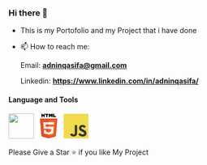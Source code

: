 ### Hi there 👋

<!--
**adninqasifa/adninqasifa** is a ✨ _special_ ✨ repository because its `README.md` (this file) appears on your GitHub profile.

Here are some ideas to get you started:

- 🔭 I’m currently working on ...
- 🌱 I’m currently learning 
- 👯 I’m looking to collaborate on ...
- 🤔 I’m looking for help with ...
- 💬 Ask me about ...
- 📫 How to reach me: **adninqasifa@gmail.com** **https://www.linkedin.com/in/adninqasifa/**
- 😄 Pronouns: ...
- ⚡ Fun fact: ...
-->

- This is my Portofolio and my Project that i have done

- 📫 How to reach me: 

    Email: **adninqasifa@gmail.com** 

    Linkedin: **https://www.linkedin.com/in/adninqasifa/**

#### Language and Tools

<p float="left">
  
<img src="https://reactnative.dev/img/header_logo.svg" width="50" height="50">
<img src="https://raw.githubusercontent.com/devicons/devicon/master/icons/html5/html5-original-wordmark.svg" width="50" height="50">
<img src="https://raw.githubusercontent.com/devicons/devicon/master/icons/javascript/javascript-original.svg" width="50" height="50">
                                                                                                                                   
</p>

Please Give a Star ⭐️ if you like My Project
